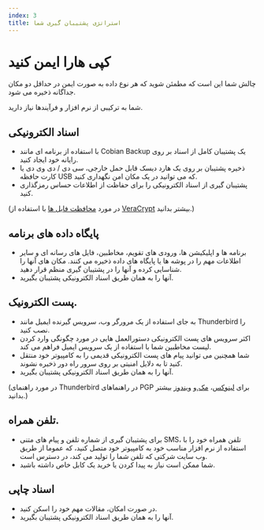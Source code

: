 ```yaml
---
index: 3
title: استراتژی پشتیبان گیری شما
---
```

# کپی هارا ایمن کنید

چالش شما این است که مطمئن شوید که هر نوع داده به صورت ایمن در حداقل دو مکان جداگانه ذخیره می شود.

شما به ترکیبی از نرم افزار و فرآیندها نیاز دارید.

## اسناد الکترونیکی

* با استفاده از برنامه ای مانند Cobian Backup یک پشتیبان کامل از اسناد بر روی رایانه خود ایجاد کنید.
* ذخیره پشتیبان بر روی یک هارد دیسک قابل حمل خارجی، سی دی / دی وی دی یا کارت حافظه USB که می توانید در یک مکان امن نگهداری کنید.
* پشتیبان گیری از اسناد الکترونیکی را برای حفاظت از اطلاعات حساس رمزگذاری کنید.

(در مورد [محافظت فایل ها](umbrella://information/protecting-files) با استفاده از [VeraCrypt](umbrella://tools/files/s_veracrypt.md) بیشتر بدانید.)

## پایگاه داده های برنامه

* برنامه ها و اپلیکیشن ها، ورودی های تقویم، مخاطبین، فایل های رسانه ای و سایر اطلاعات مهم را در پوشه ها یا پایگاه های داده ذخیره می کنند. مکان های آنها را شناسایی کرده و آنها را در پشتیبان گیری منظم قرار دهید.
* آنها را به همان طریق اسناد الکترونیکی پشتیبان بگیرید.

## پست الکترونیک.

* به جای استفاده از یک مرورگر وب، سرویس گیرنده ایمیل مانند Thunderbird را نصب کنید.
* اکثر سرویس های پست الکترونیکی دستورالعمل هایی در مورد چگونگی وارد کردن لیست مخاطبین شما با استفاده از یک سرویس ایمیل فراهم می کند.
* شما همچنین می توانید پیام های پست الکترونیکی قدیمی را به کامپیوتر خود منتقل کنید تا به دلایل امنیتی بر روی سرور راه دور ذخیره نشوند.
* آنها را به همان طریق اسناد الکترونیکی پشتیبان بگیرید.

(در مورد راهنمای Thunderbird در راهنماهای PGP برای [لینوکس](umbrella://tools/pgp/s_pgp-for-linux.md)، [مک](umbrella://tools/pgp/s_pgp-for-mac-os-x.md),و [ویندوز](umbrella://tools/pgp/s_pgp-for-windows.md) بیشتر بدانید.)

## تلفن همراه.

* برای پشتیبان گیری از شماره تلفن و پیام های متنی SMS، تلفن همراه خود را با استفاده از نرم افزار مناسب خود به کامپیوتر خود متصل کنید، که عموما از طریق وب سایت شرکتی که تلفن شما را تولید می کند، در دسترس است.
* شما ممکن است نیاز به پیدا کردن یا خرید یک کابل خاص داشته باشید.

## اسناد چاپی

* در صورت امکان، مقالات مهم خود را اسکن کنید.
* آنها را به همان طریق اسناد الکترونیکی پشتیبان بگیرید.